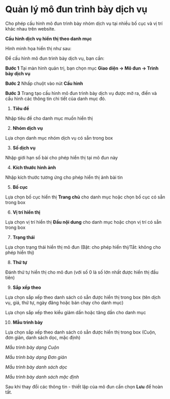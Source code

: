 # Quản lý mô đun trình bày dịch vụ

Cho phép cấu hình mô đun trình bày nhóm dịch vụ tại nhiều bố cục và vị trí khác nhau trên website.

**Cấu hình dịch vụ hiển thị theo danh mục**

Hình minh họa hiển thị như sau:

Để cấu hình mô đun trình bày dịch vụ, bạn cần:

**Bước 1** Tại màn hình quản trị, bạn chọn mục **Giao diện -> Mô đun -> Trình bày dịch vụ**

**Bước 2** Nhấp chuột vào nút **Cấu hình**


**Bước 3** Trang tạo cấu hình mô đun trình bày dịch vụ được mở ra, điền và cấu hình các thông tin chi tiết của danh mục đó.

1. **Tiêu đề**

Nhập tiêu đề cho danh mục muốn hiển thị

2. **Nhóm dịch vụ**

Lựa chọn danh mục nhóm dịch vụ có sẵn trong box

3. **Số dịch vụ**

Nhập giới hạn số bài cho phép hiển thị tại mô đun này

4. **Kích thước hình ảnh**

Nhập kích thước tương ứng cho phép hiển thị ảnh bài tin

5. **Bố cục**

Lựa chọn bố cục hiển thị **Trang chủ** cho danh mục hoặc chọn bố cục có sẵn trong box

6. **Vị trí hiển thị**

Lựa chọn vị trí hiển thị **Đầu nội dung** cho danh mục hoặc chọn vị trí có sẵn trong box

7. **Trạng thái**

Lựa chọn trạng thái hiển thị mô đun (Bật: cho phép hiển thị/Tắt: không cho phép hiển thị)

8. **Thứ tự**

Đánh thứ tự hiển thị cho mô đun (với số 0 là số lớn nhất được hiển thị đầu tiên)

9. **Sắp xếp theo**

Lựa chọn sắp xếp theo danh sách có sẵn được hiển thị trong box (tên dịch vụ, giá, thứ tự, ngày đăng hoặc bán chạy cho danh mục)

Lựa chọn sắp xếp theo kiểu giảm dần hoặc tăng dần cho danh mục

10. **Mẫu trình bày**

Lựa chọn sắp xếp theo danh sách có sẵn được hiển thị trong box (Cuộn, đơn giản, danh sách dọc, mặc định)

_Mẫu trình bày dạng Cuộn_

_Mẫu trình bày dạng Đơn giản_

_Mẫu trình bày danh sách dọc_

_Mẫu trình bày danh sách mặc định_

Sau khi thay đổi các thông tin - thiết lập của mô đun cần chọn **Lưu** để hoàn tất.
